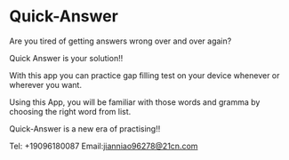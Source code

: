 # Quick-Answer

Are you tired of getting answers wrong over and over again?

Quick Answer is your solution!!

With this app you can practice gap filling test on your device whenever or wherever you want.

Using this App, you will be familiar with those words and gramma by choosing the right word from list.

Quick-Answer is a new era of practising!!

Tel: +19096180087
Email:jianniao96278@21cn.com
